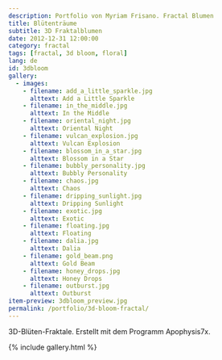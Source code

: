 ```yaml
---
description: Portfolio von Myriam Frisano. Fractal Blumen
title: Blütenträume
subtitle: 3D Fraktalblumen
date: 2012-12-31 12:00:00
category: fractal
tags: [fractal, 3d bloom, floral]
lang: de
id: 3dbloom
gallery:
  - images:
    - filename: add_a_little_sparkle.jpg
      alttext: Add a Little Sparkle
    - filename: in_the_middle.jpg
      alttext: In the Middle
    - filename: oriental_night.jpg
      alttext: Oriental Night
    - filename: vulcan_explosion.jpg
      alttext: Vulcan Explosion
    - filename: blossom_in_a_star.jpg
      alttext: Blossom in a Star
    - filename: bubbly_personality.jpg
      alttext: Bubbly Personality
    - filename: chaos.jpg
      alttext: Chaos
    - filename: dripping_sunlight.jpg
      alttext: Dripping Sunlight
    - filename: exotic.jpg
      alttext: Exotic
    - filename: floating.jpg
      alttext: Floating
    - filename: dalia.jpg
      alttext: Dalia
    - filename: gold_beam.png
      alttext: Gold Beam
    - filename: honey_drops.jpg
      alttext: Honey Drops
    - filename: outburst.jpg
      alttext: Outburst
item-preview: 3dbloom_preview.jpg
permalink: /portfolio/3d-bloom-fractal/
---
```

3D-Blüten-Fraktale. Erstellt mit dem Programm Apophysis7x.

{% include gallery.html %}
